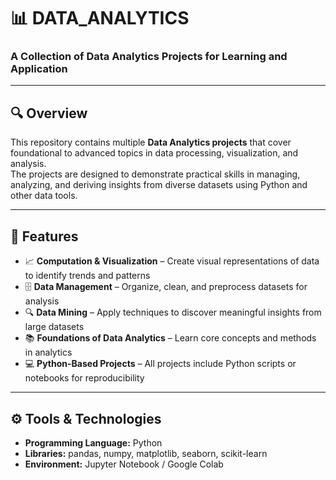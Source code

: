 # 📊 DATA_ANALYTICS
### A Collection of Data Analytics Projects for Learning and Application

---

## 🔍 Overview  
This repository contains multiple **Data Analytics projects** that cover foundational to advanced topics in data processing, visualization, and analysis.  
The projects are designed to demonstrate practical skills in managing, analyzing, and deriving insights from diverse datasets using Python and other data tools.

---

## 🌟 Features  

- 📈 **Computation & Visualization** – Create visual representations of data to identify trends and patterns  
- 🗄️ **Data Management** – Organize, clean, and preprocess datasets for analysis  
- 🔍 **Data Mining** – Apply techniques to discover meaningful insights from large datasets  
- 📚 **Foundations of Data Analytics** – Learn core concepts and methods in analytics  
- 💻 **Python-Based Projects** – All projects include Python scripts or notebooks for reproducibility  

---

## ⚙️ Tools & Technologies  

- **Programming Language:** Python  
- **Libraries:** pandas, numpy, matplotlib, seaborn, scikit-learn  
- **Environment:** Jupyter Notebook / Google Colab  


